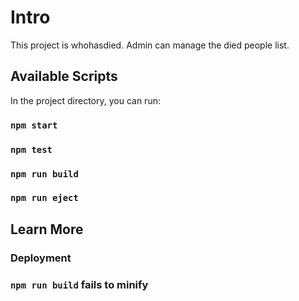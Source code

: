 # Intro

This project is whohasdied.
Admin can manage the died people list.

## Available Scripts

In the project directory, you can run:

### `npm start`

### `npm test`

### `npm run build`

### `npm run eject`

## Learn More

### Deployment

### `npm run build` fails to minify
